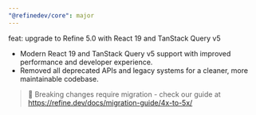 ```yaml
---
"@refinedev/core": major
---
```


feat: upgrade to Refine 5.0 with React 19 and TanStack Query v5

- Modern React 19 and TanStack Query v5 support with improved performance and developer experience.
- Removed all deprecated APIs and legacy systems for a cleaner, more maintainable codebase.

> 🚨 Breaking changes require migration - check our guide at https://refine.dev/docs/migration-guide/4x-to-5x/
